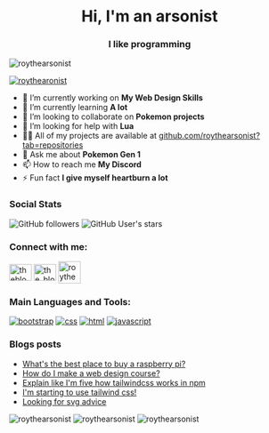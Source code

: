 <h1 align="center">Hi, I'm an arsonist</h1>

<h3 align="center">I like programming</h3>

![roythearsonist](https://komarev.com/ghpvc/?username=roythearsonist&label=Profile%20views&color=0e75b6&style=flat)

[![roythearonist](https://github-profile-trophy.vercel.app/?username=roythearsonist&theme=discord)](https://github.com/ryo-ma/github-profile-trophy)

- 🔭 I’m currently working on **My Web Design Skills**
- 🌱 I’m currently learning **A lot**
- 👯 I’m looking to collaborate on **Pokemon projects**
- 🤝 I’m looking for help with **Lua**
- 👨‍💻 All of my projects are available at [github.com/roythearsonist?tab=repositories](https://github.com/roythearsonist?tab=repositories)
- 💬 Ask me about **Pokemon Gen 1**
- 📫 How to reach me **My Discord**
- ⚡ Fun fact **I give myself heartburn a lot**

### Social Stats

![GitHub followers](https://img.shields.io/github/followers/roythearsonist?label=Loyal%20Fans&style=social)
![GitHub User's stars](https://img.shields.io/github/stars/roythearsonist?label=User%20Stars&style=social)

### Connect with me:

<a href="https://dev.to/roythearsonist" target="blank"><img align="center" src="https://cdn.jsdelivr.net/npm/simple-icons@3.0.1/icons/dev-dot-to.svg" alt="theblobscp" height="30" width="40" /></a>
<a href="https://twitter.com/RoyTheArsonist" target="blank"><img align="center" src="https://raw.githubusercontent.com/rahuldkjain/github-profile-readme-generator/master/src/images/icons/Social/twitter.svg" alt="the_blob_scp" height="30" width="40" /></a>
<a href='https://discord.com/users/718291524130963550' target='_blank'><img align="center" src="icons/discord.svg" alt="roythearsonist" height="40" width="40"></a>

### Main Languages and Tools:
[![bootstrap](icons/bootstrap.svg)](https://getbootstrap.com)
[![css](icons/css.svg)](https://www.w3schools.com/css/)
[![html](icons/html.svg)](https://www.w3.org/html/)
[![javascript](icons/javascript.svg)](https://developer.mozilla.org/en-US/docs/Web/JavaScript)

### Blogs posts

<!-- BLOG-POST-LIST:START -->

- [What&#39;s the best place to buy a raspberry pi?](https://dev.to/theblobscp/what-s-the-best-place-to-buy-a-raspberry-pi-33fc)
- [How do I make a web design course?](https://dev.to/theblobscp/how-do-i-make-a-web-design-course-3id8)
- [Explain like I&#39;m five how tailwindcss works in npm](https://dev.to/theblobscp/explain-like-i-m-five-how-tailwindcss-works-in-npm-4g7f)
- [I&#39;m starting to use tailwind css!](https://dev.to/theblobscp/i-m-starting-to-use-tailwind-css-2nfp)
- [Looking for svg advice](https://dev.to/theblobscp/looking-for-svg-advice-3cn9)
<!-- BLOG-POST-LIST:END -->

![roythearsonist](https://github-readme-stats.vercel.app/api/top-langs?username=roythearsonist&show_icons=true&locale=en&layout=compact&theme=vue-dark)
![roythearsonist](https://github-readme-stats.vercel.app/api?username=roythearsonist&show_icons=true&locale=en&theme=vue-dark)
![roythearsonist](https://github-readme-streak-stats.herokuapp.com/?user=roythearsonist&theme=vue-dark)
